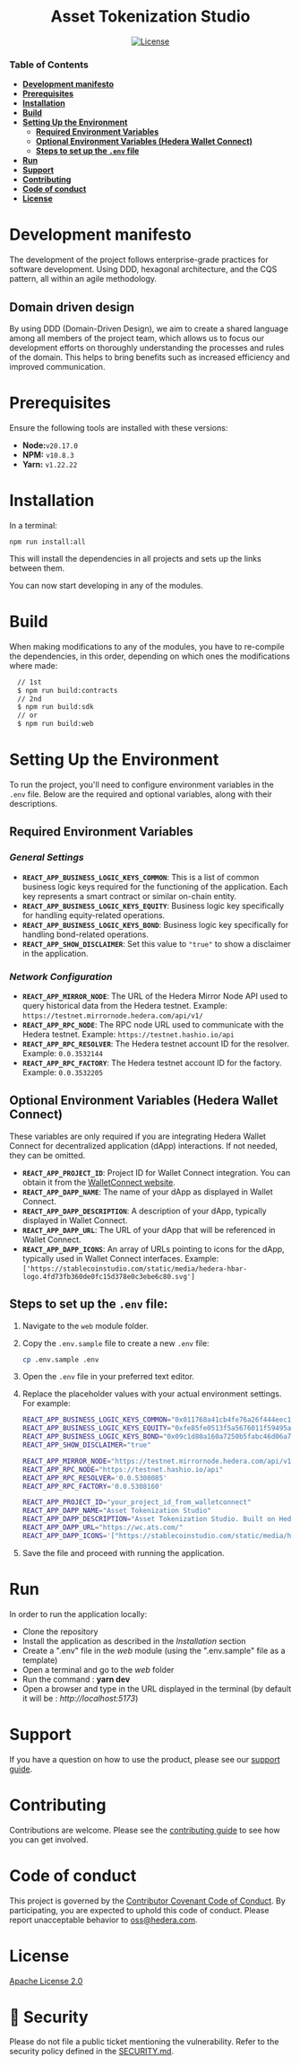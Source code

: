 <div align="center">

# Asset Tokenization Studio

[![License](https://img.shields.io/badge/license-apache2-blue.svg)](LICENSE)

</div>

### Table of Contents

- **[Development manifesto](#development-manifesto)**<br>
- **[Prerequisites](#prerequisites)**<br>
- **[Installation](#installation)**<br>
- **[Build](#build)**<br>
- **[Setting Up the Environment](#setting-up-the-environment)**<br>
  - **[Required Environment Variables](#required-environment-variables)**<br>
  - **[Optional Environment Variables (Hedera Wallet Connect)](#optional-environment-variables-hedera-wallet-connect)**<br>
  - **[Steps to set up the `.env` file](#steps-to-set-up-the-env-file)**<br>
- **[Run](#run)**<br>
- **[Support](#support)**<br>
- **[Contributing](#contributing)**<br>
- **[Code of conduct](#code-of-conduct)**<br>
- **[License](#license)**<br>


# Development manifesto

The development of the project follows enterprise-grade practices for software development. Using DDD, hexagonal architecture, and the CQS pattern, all within an agile methodology.

## Domain driven design

By using DDD (Domain-Driven Design), we aim to create a shared language among all members of the project team, which allows us to focus our development efforts on thoroughly understanding the processes and rules of the domain. This helps to bring benefits such as increased efficiency and improved communication.

# Prerequisites
Ensure the following tools are installed with these versions:

- **Node:**`v20.17.0`
- **NPM:** `v10.8.3`
- **Yarn:** `v1.22.22`

# Installation

In a terminal:

```
npm run install:all
```

This will install the dependencies in all projects and sets up the links between them.

You can now start developing in any of the modules.


# Build

When making modifications to any of the modules, you have to re-compile the dependencies, in this order, depending on which ones the modifications where made:

```bash
  // 1st
  $ npm run build:contracts
  // 2nd
  $ npm run build:sdk
  // or
  $ npm run build:web
```

# Setting Up the Environment

To run the project, you'll need to configure environment variables in the `.env` file. Below are the required and optional variables, along with their descriptions.

## Required Environment Variables

### *General Settings*

- **`REACT_APP_BUSINESS_LOGIC_KEYS_COMMON`**: This is a list of common business logic keys required for the functioning of the application. Each key represents a smart contract or similar on-chain entity.
- **`REACT_APP_BUSINESS_LOGIC_KEYS_EQUITY`**: Business logic key specifically for handling equity-related operations.
- **`REACT_APP_BUSINESS_LOGIC_KEYS_BOND`**: Business logic key specifically for handling bond-related operations.
- **`REACT_APP_SHOW_DISCLAIMER`**: Set this value to `"true"` to show a disclaimer in the application.

### *Network Configuration*

- **`REACT_APP_MIRROR_NODE`**: The URL of the Hedera Mirror Node API used to query historical data from the Hedera testnet. Example: `https://testnet.mirrornode.hedera.com/api/v1/`
- **`REACT_APP_RPC_NODE`**: The RPC node URL used to communicate with the Hedera testnet. Example: `https://testnet.hashio.io/api`
- **`REACT_APP_RPC_RESOLVER`**: The Hedera testnet account ID for the resolver. Example: `0.0.3532144`
- **`REACT_APP_RPC_FACTORY`**: The Hedera testnet account ID for the factory. Example: `0.0.3532205`

## Optional Environment Variables (Hedera Wallet Connect)

These variables are only required if you are integrating Hedera Wallet Connect for decentralized application (dApp) interactions. If not needed, they can be omitted.

- **`REACT_APP_PROJECT_ID`**: Project ID for Wallet Connect integration. You can obtain it from the [WalletConnect website](https://walletconnect.com/).
- **`REACT_APP_DAPP_NAME`**: The name of your dApp as displayed in Wallet Connect.
- **`REACT_APP_DAPP_DESCRIPTION`**: A description of your dApp, typically displayed in Wallet Connect.
- **`REACT_APP_DAPP_URL`**: The URL of your dApp that will be referenced in Wallet Connect.
- **`REACT_APP_DAPP_ICONS`**: An array of URLs pointing to icons for the dApp, typically used in Wallet Connect interfaces. Example: `['https://stablecoinstudio.com/static/media/hedera-hbar-logo.4fd73fb360de0fc15d378e0c3ebe6c80.svg']`

## Steps to set up the `.env` file:

1. Navigate to the `web` module folder.
2. Copy the `.env.sample` file to create a new `.env` file:

    ```bash
    cp .env.sample .env
    ```

3. Open the `.env` file in your preferred text editor.
4. Replace the placeholder values with your actual environment settings. For example:

    ```bash
    REACT_APP_BUSINESS_LOGIC_KEYS_COMMON="0x011768a41cb4fe76a26f444eec15d81a0d84e919a36336d72c6539cf41c0fcf6"
    REACT_APP_BUSINESS_LOGIC_KEYS_EQUITY="0xfe85fe0513f5a5676011f59495ae16b2b93c981c190e99e61903e5603542c810"
    REACT_APP_BUSINESS_LOGIC_KEYS_BOND="0x09c1d80a160a7250b5fabc46d06a7fa4067e6d7292047c5024584b43f17d55ef"
    REACT_APP_SHOW_DISCLAIMER="true"

    REACT_APP_MIRROR_NODE="https://testnet.mirrornode.hedera.com/api/v1/"
    REACT_APP_RPC_NODE="https://testnet.hashio.io/api"
    REACT_APP_RPC_RESOLVER='0.0.5308085'
    REACT_APP_RPC_FACTORY='0.0.5308160'

    REACT_APP_PROJECT_ID="your_project_id_from_walletconnect"
    REACT_APP_DAPP_NAME="Asset Tokenization Studio"
    REACT_APP_DAPP_DESCRIPTION="Asset Tokenization Studio. Built on Hedera Hashgraph."
    REACT_APP_DAPP_URL="https://wc.ats.com/"
    REACT_APP_DAPP_ICONS='["https://stablecoinstudio.com/static/media/hedera-hbar-logo.4fd73fb360de0fc15d378e0c3ebe6c80.svg"]'
    ```

5. Save the file and proceed with running the application.

# Run

In order to run the application locally:

- Clone the repository
- Install the application as described in the *Installation* section
- Create a ".env" file in the *web* module (using the ".env.sample" file as a template)
- Open a terminal and go to the *web* folder
- Run the command : __yarn dev__
- Open a browser and type in the URL displayed in the terminal (by default it will be : *http://localhost:5173*)


# Support

If you have a question on how to use the product, please see our
[support guide](https://github.com/hashgraph/.github/blob/main/SUPPORT.md).

# Contributing

Contributions are welcome. Please see the
[contributing guide](https://github.com/hashgraph/.github/blob/main/CONTRIBUTING.md)
to see how you can get involved.

# Code of conduct

This project is governed by the
[Contributor Covenant Code of Conduct](https://github.com/hashgraph/.github/blob/main/CODE_OF_CONDUCT.md). By
participating, you are expected to uphold this code of conduct. Please report unacceptable behavior
to [oss@hedera.com](mailto:oss@hedera.com).

# License

[Apache License 2.0](LICENSE)

# 🔐 Security

Please do not file a public ticket mentioning the vulnerability. Refer to the security policy defined in the [SECURITY.md](https://github.com/hashgraph/assettokenization-studio/blob/main/SECURITY.md).
